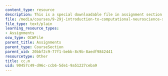 ```yaml
---
content_type: resource
description: This is a special downloadable file in assignment section.
file: /media/courses/9-29j-introduction-to-computational-neuroscience-spring-2004/90457c49d96cccb65de19a51227ceba9_cc.m
file_type: text/plain
learning_resource_types:
- Assignments
ocw_type: OCWFile
parent_title: Assignments
parent_type: CourseSection
parent_uid: 20bbf2c9-77f1-bebb-8c9b-8aedf9842441
resourcetype: Other
title: cc.m
uid: 90457c49-d96c-ccb6-5de1-9a51227ceba9
---
```


